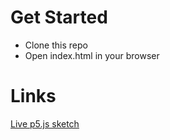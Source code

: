 # Get Started
* Clone this repo
* Open index.html in your browser

# Links
[Live p5.js sketch](https://editor.p5js.org/AdityaRavi/sketches/dfw7Ymwut)